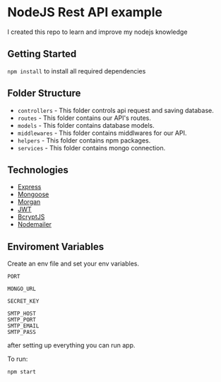 # NodeJS Rest API example

I created this repo to learn and improve my nodejs knowledge

## Getting Started

`npm install` to install all required dependencies


## Folder Structure

- `controllers` - This folder controls api request and saving database.
- `routes` - This folder contains our API's routes.
- `models` - This folder contains database models.
- `middlewares` - This folder contains middlwares for our API.
- `helpers` - This folder contains npm packages.
- `services` - This folder contains mongo connection.


## Technologies

- [Express](https://expressjs.com/)
- [Mongoose](https://mongoosejs.com/)
- [Morgan](https://github.com/expressjs/morgan)
- [JWT](https://jwt.io/)
- [BcryptJS](https://www.npmjs.com/package/bcryptjs)
- [Nodemailer](https://nodemailer.com/about/)

## Enviroment Variables

Create an env file and set your env variables.

```
PORT

MONGO_URL

SECRET_KEY

SMTP_HOST
SMTP_PORT
SMTP_EMAIL
SMTP_PASS

```

after setting up everything you can run app.

To run:

`npm start`




